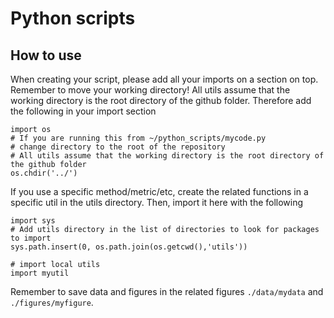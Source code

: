 # Python scripts

## How to use
When creating your script, please add all your imports on a section on top.
Remember to move your working directory!
All utils assume that the working directory is the root directory of the github folder.
Therefore add the following in your import section

```
import os
# If you are running this from ~/python_scripts/mycode.py
# change directory to the root of the repository
# All utils assume that the working directory is the root directory of the github folder
os.chdir('../')
```

If you use a specific method/metric/etc, create the related functions in a specific util in the utils directory. Then, import it here with the following

```
import sys
# Add utils directory in the list of directories to look for packages to import
sys.path.insert(0, os.path.join(os.getcwd(),'utils'))

# import local utils
import myutil
```

Remember to save data and figures in the related figures `./data/mydata` and `./figures/myfigure`.